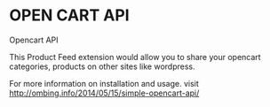 OPEN CART API
=====

Opencart API 

This Product Feed extension would allow you to share your opencart categories, products on other sites like wordpress.

For more information on installation and usage. visit http://ombing.info/2014/05/15/simple-opencart-api/
